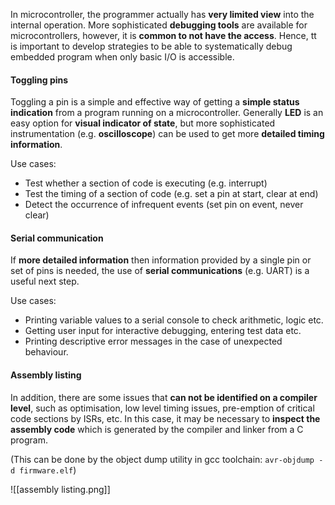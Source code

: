 In microcontroller, the programmer actually has **very limited view** into the internal operation. More sophisticated **debugging tools** are available for microcontrollers, however, it is **common to not have the access**.
Hence, tt is important to develop strategies to be able to systematically debug embedded program when only basic I/O is accessible. 

#### Toggling pins

Toggling a pin is a simple and effective way of getting a **simple status indication** from a program running on a microcontroller. 
Generally **LED** is an easy option for **visual indicator of state**, but more sophisticated instrumentation (e.g. **oscilloscope**) can be used to get more **detailed timing information**.

Use cases:
- Test whether a section of code is executing (e.g. interrupt)
- Test the timing of a section of code (e.g. set a pin at start, clear at end)
- Detect the occurrence of infrequent events (set pin on event, never clear)

#### Serial communication

If **more detailed information** then information provided by a single pin or set of pins is needed, the use of **serial communications** (e.g. UART) is a useful next step. 

Use cases:
- Printing variable values to a serial console to check arithmetic, logic etc.
- Getting user input for interactive debugging, entering test data etc.
- Printing descriptive error messages in the case of unexpected behaviour.


#### Assembly listing

In addition, there are some issues that **can not be identified on a compiler level**, such as optimisation, low level timing issues, pre-emption of critical code sections by ISRs, etc. 
In this case, it may be necessary to **inspect the assembly code** which is generated by the compiler and linker from a C program. 

(This can be done by the object dump utility in gcc toolchain: `avr-objdump -d firmware.elf`)

![[assembly listing.png]]